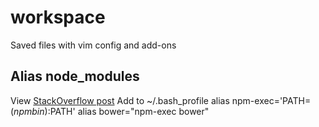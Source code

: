 workspace
=========

Saved files with vim config and add-ons

Alias node_modules
------------------

View [StackOverflow post](http://stackoverflow.com/questions/9679932/how-to-use-package-installed-locally-in-node-modules)
Add to ~/.bash_profile
alias npm-exec='PATH=$(npm bin):$PATH'
alias bower="npm-exec bower"
